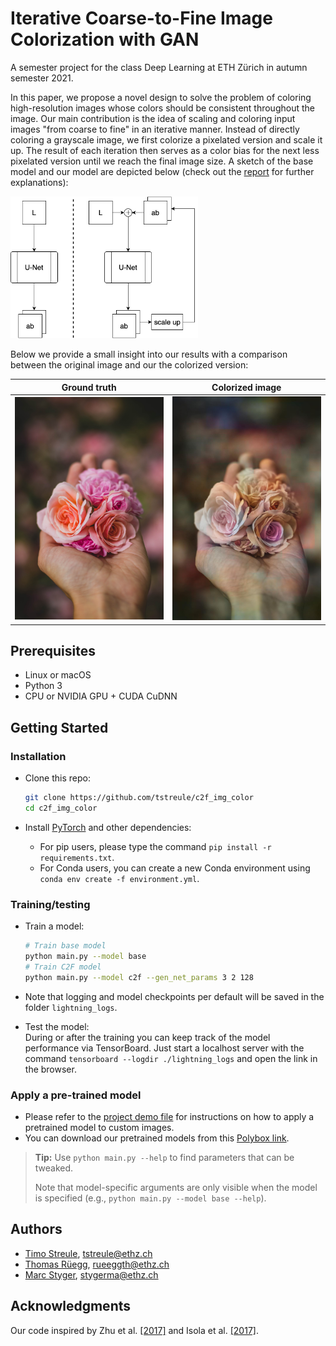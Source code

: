 # Iterative Coarse-to-Fine Image Colorization with GAN

A semester project for the class Deep Learning at ETH Zürich in autumn semester 2021.

In this paper, we propose a novel design to solve the problem of coloring high-resolution images whose colors should be consistent throughout the image.
Our main contribution is the idea of scaling and coloring input images "from coarse to fine" in an iterative manner. Instead of directly coloring a grayscale image, we first colorize a pixelated version and scale it up. The result of each iteration then serves as a color bias for the next less pixelated version until we reach the final image size. A sketch of the base model and our model are depicted below (check out the [report](other/project_report.pdf) for further explanations):


<img src="other/graphics/network_arch.png" alt="ground truth" style="width:300px;"/>

  <br />

Below we provide a small insight into our results with a comparison between the original image and our the colorized version: 




Ground truth           |  Colorized image
:-------------------------:|:-------------------------:
<img src="other/graphics/Ground_truth.jpg" alt="ground truth" style="width:250px;"/>  |  <img src="other/graphics/Colorized_image.jpg" alt="colorized image" style="width:250px;"/>





## Prerequisites

- Linux or macOS
- Python 3
- CPU or NVIDIA GPU + CUDA CuDNN


## Getting Started

### Installation

- Clone this repo:
  ```bash
  git clone https://github.com/tstreule/c2f_img_color
  cd c2f_img_color
  ```

- Install [PyTorch](https://pytorch.org) and other dependencies:
  - For pip users, please type the command `pip install -r requirements.txt`.
  - For Conda users, you can create a new Conda environment using `conda env create -f environment.yml`.

### Training/testing

- Train a model:
  ```bash
  # Train base model
  python main.py --model base
  # Train C2F model
  python main.py --model c2f --gen_net_params 3 2 128
  ```

- Note that logging and model checkpoints per default will be saved in the folder `lightning_logs`.

- Test the model:<br>
  During or after the training you can keep track of the model performance via TensorBoard. Just start a localhost server with the command `tensorboard --logdir ./lightning_logs` and open the link in the browser.

### Apply a pre-trained model

- Please refer to the [project demo file](demo.ipynb) for instructions on how to apply a pretrained model to custom images.
- You can download our pretrained models from this [Polybox link](https://polybox.ethz.ch/index.php/s/uwF5Gml6rJjb0QY).


> **Tip:** Use `python main.py --help` to find parameters that can be tweaked.
> 
> Note that model-specific arguments are only visible when the model is specified (e.g., `python main.py --model base --help`).



## Authors

- [Timo Streule](https://github.com/tstreule), tstreule@ethz.ch
- [Thomas Rüegg](https://github.com/Thomacdebabo), rueeggth@ethz.ch
- [Marc Styger](https://github.com/stygerma), stygerma@ethz.ch


## Acknowledgments

Our code inspired by Zhu et al. [[2017]](https://arxiv.org/pdf/1703.10593.pdf) and Isola et al. [[2017]](https://arxiv.org/pdf/1611.07004.pdf).
